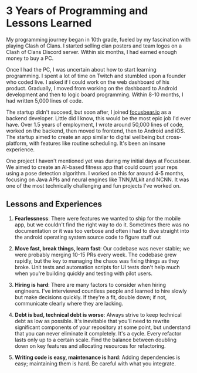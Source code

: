 # 3 Years of Programming and Lessons Learned

My programming journey began in 10th grade, fueled by my fascination with playing Clash of Clans. I started selling clan posters and team logos on a Clash of Clans Discord server. Within six months, I had earned enough money to buy a PC.

Once I had the PC, I was uncertain about how to start learning programming. I spent a lot of time on Twitch and stumbled upon a founder who coded live. I asked if I could work on the web dashboard of his product. Gradually, I moved from working on the dashboard to Android development and then to logic board programming. Within 8-10 months, I had written 5,000 lines of code.

The startup didn't succeed, but soon after, I joined [focusbear.io](http://focusbear.io) as a backend developer. Little did I know, this would be the most epic job I'd ever have. Over 1.5 years of employment, I wrote around 50,000 lines of code, worked on the backend, then moved to frontend, then to Android and iOS. The startup aimed to create an app similar to digital wellbeing but cross-platform, with features like routine scheduling. It's been an insane experience.

One project I haven't mentioned yet was during my initial days at Focusbear. We aimed to create an AI-based fitness app that could count your reps using a pose detection algorithm. I worked on this for around 4-5 months, focusing on Java APIs and neural engines like TNN,MLkit and NCNN. It was one of the most technically challenging and fun projects I've worked on.

## Lessons and Experiences

1. **Fearlessness**: There were features we wanted to ship for the mobile app, but we couldn't find the right way to do it. Sometimes there was no documentation or it was too verbose and often i had to dive straight into the android operating system source code to figure stuff out

2. **Move fast, break things, learn fast**: Our codebase was never stable; we were probably merging 10-15 PRs every week. The codebase grew rapidly, but the key to managing the chaos was fixing things as they broke. Unit tests and automation scripts for UI tests don't help much when you're building quickly and testing with pilot users.

3. **Hiring is hard**: There are many factors to consider when hiring engineers. I've interviewed countless people and learned to hire slowly but make decisions quickly. If they're a fit, double down; if not, communicate clearly where they are lacking.

4. **Debt is bad, technical debt is worse**: Always strive to keep technical debt as low as possible. It's inevitable that you'll need to rewrite significant components of your repository at some point, but understand that you can never eliminate it completely. It's a cycle. Every refactor lasts only up to a certain scale. Find the balance between doubling down on key features and allocating resources for refactoring.

5. **Writing code is easy, maintenance is hard**: Adding dependencies is easy; maintaining them is hard. Be careful with what you integrate.

